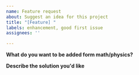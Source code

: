 ```yaml
---
name: Feature request
about: Suggest an idea for this project
title: "[Feature] "
labels: enhancement, good first issue
assignees: ''

---
```


**What do you want to be added form math/physics?**


**Describe the solution you'd like**
